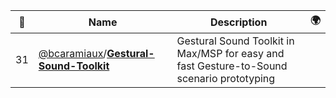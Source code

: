 |:star2: | Name | Description | 🌍|
|---|---|---|---|
|31|[@bcaramiaux](https://github.com/bcaramiaux)/[**Gestural-Sound-Toolkit**](https://github.com/bcaramiaux/Gestural-Sound-Toolkit)|Gestural Sound Toolkit in Max/MSP for easy and fast Gesture-to-Sound scenario prototyping||

